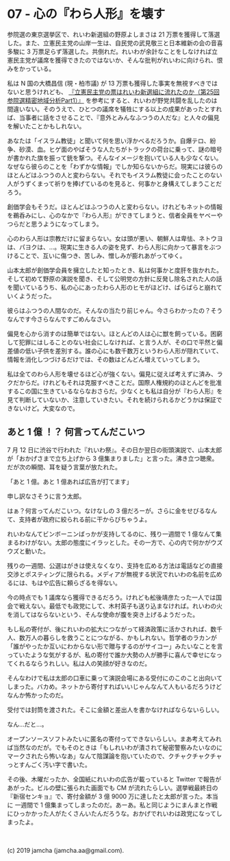 

# 07 - 心の『わら人形』を壊す

参院選の東京選挙区で、れいわ新選組の野原よしまさは 21 万票を獲得して落選した。また、立憲民主党の山岸一生は、自民党の武見敬三と日本維新の会の音喜多駿に 3 万票足らず落選した。共倒れだ。れいわが余計なことをしなければ立憲民主党が議席を獲得できたのではないか、そんな批判がれいわに向けられ、恨みをかっている。

私は N 国の大橋昌信 (現・柏市議) が 13 万票も獲得した事実を無視すべきではないと思うけれども、 [『立憲民主党の票はれいわ新選組に流れたのか（第25回参院選精密地域分析Part1）』](https://note.mu/miraisyakai/n/n07237a363319) を参考にすると、れいわが野党共闘を乱したのは間違いない。そのうえで、ひとつの議席を犠牲にする以上の成果があったとすれば、当事者に話をさせることで、『意外とみんなふつうの人だな』と人々の偏見を解いたことかもしれない。

あなたは「イスラム教徒」と聞いて何を思い浮かべるだろうか。自爆テロ、紛争、砂漠、血。ヒゲ面のやばそうな人たちがトラックの荷台に乗って、謎の暗号が書かれた旗を振って銃を撃つ。そんなイメージを抱いている人も少なくない。なぜなら彼らのことを「わずかな情報」でしか知らないからだ。現実には彼らのほとんどはふつうの人と変わらない。それでもイスラム教徒に会ったことのない人がうずくまって祈りを捧げているのを見ると、何事かと身構えてしまうことだろう。

創価学会もそうだ。ほとんどはふつうの人と変わらない。けれどもネットの情報を鵜呑みにし、心のなかで『わら人形』ができてしまうと、信者全員をヤベーやつらだと思うようになってしまう。

心のわら人形は宗教だけに留まらない。女は頭が悪い、朝鮮人は卑怯、ネトウヨは、パヨクは、…。現実に生きる人の姿を見ず、わら人形に向かって暴言をぶつけることで、互いに傷つき、苦しみ、憎しみが膨れあがってゆく。

山本太郎が創価学会員を擁立したと知ったとき、私は何事かと度肝を抜かれた。そして初めて野原の演説を聞き、そして公明党の方針に反発し除名された人の話を聞いているうち、私の心にあったわら人形のヒモがほどけ、ばらばらと崩れていくようだった。

彼らはふつうの人間なのだ。そんなの当たり前じゃん。今さらわかったの？そうなんです今さらなんですごめんなさい。

偏見を心から消すのは簡単ではない。ほとんどの人は心に獣を飼っている。困窮して犯罪にはしることのない社会にしなければ、と言う人が、その口で平然と偏差値の低い子供を差別する。誰の心にも数千数万というわら人形が隠れていて、情報を消化しつづけるだけでは、その数はどんどん増えていってしまう。

私は全てのわら人形を壊せるほど心が強くない。偏見に従えば考えずに済み、ラクだからだ。けれどもそれは克服すべきことだ。国際人権規約のほとんどを批准するこの国に生きているならなおさらだ。少なくとも私は自分が『わら人形』を見て判断していないか、注意していきたい。それを続けられるかどうかは保証できないけど。大変なので。

## あと 1 億 ！？ 何言ってんだこいつ

7 月 12 日に渋谷で行われた『れいわ祭』。その日か翌日の街頭演説で、山本太郎が「おかげさまで立ち上げから 3 億集まりました」と言った。沸き立つ聴衆。だが次の瞬間、耳を疑う言葉が放たれた。

「あと 1 億。あと 1 億あれば広告が打てます」

申し訳なさそうに言う太郎。

はぁ？何言ってんだこいつ。なけなしの 3 億だろーが。さらに金をせびるなんて、支持者が政府に絞られる前に干からびちゃうよ。

れいわなんてビンボーニンばっかが支持してるのに、残り一週間で 1 億なんて集まるわけがない。太郎の態度にイラッとした。その一方で、心の内で何かがウズウズと動いた。

残りの一週間、公選はがきは使えなくなり、支持を広める方法は電話などの直接交渉とポスティングに限られる。メディアが無視する状況でれいわの名前を広めるには、もはや広告に頼らざるを得ない。

今の時点でも 1 議席なら獲得できるだろう。けれども舩後靖彦たった一人では国会で戦えない。最低でも政党にして、木村英子も送り込まなければ。れいわの火を消してはならないという、そんな使命が腹を突き上げるようだった。

もし私の寄付が、後にれいわの拡大につながって経済政策に活かされれば、数千人、数万人の暮らしを救うことにつながる、かもしれない。哲学者のラカンが「誰がやったか互いにわからない形で贈与するのがサイコー」みたいなことを言っていたような気がするが、私の寄付で誰か大勢の人が勝手に喜んで幸せになってくれるならうれしい。私は人の笑顔が好きなのだ。

そんなわけで私は太郎の口車に乗って演説会場にある受付にのこのこと出向いてしまった。バカめ。ネットから寄付すればいいじゃんなんて人もいるだろうけどなんか怖かったのだ。

受付では封筒を渡された。そこに金額と差出人を書かなければならないらしい。

なん…だと…。

オープンソースソフトみたいに匿名の寄付ってできないらしい。まあ考えてみれば当然なのだが。でもそのときは「もしれいわが潰されて秘密警察みたいなのにマークされたら怖いなあ」なんて陰謀論を抱いていたので、クチャクチャクチャっとすんごく汚い字で書いた。

その後、木曜だったか、全国紙にれいわの広告が載っていると Twitter で報告があがった。ビルの壁に張られた画面でも CM が流れたらしい。選挙戦最終日の『新宿センキョ』で、寄付金額が 3 億 9000 万に達したと太郎が言った。本当に 一週間で 1 億集まってしまったのだ。あーあ。私と同じようにまんまと作戦にひっかかった人がたくさんいたんだろうな。おかげでれいわは政党になってしまったよ。

<br>
<br>
(c) 2019 jamcha (jamcha.aa@gmail.com).

